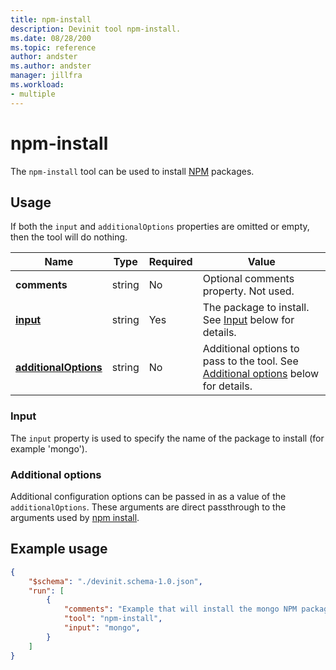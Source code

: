 ```yaml
---
title: npm-install
description: Devinit tool npm-install.
ms.date: 08/28/200
ms.topic: reference
author: andster
ms.author: andster
manager: jillfra
ms.workload:
- multiple
---
```

# npm-install

The `npm-install` tool can be used to install [NPM](https://www.npmjs.com/) packages.

## Usage

If both the `input` and `additionalOptions` properties are omitted or empty, then the tool will do nothing.

| Name                                             | Type   | Required | Value                                                                                                          |
|--------------------------------------------------|--------|----------|----------------------------------------------------------------------------------------------------------------|
| **comments**                                     | string | No       | Optional comments property. Not used.                                                                          |
| [**input**](#input)                              | string | Yes      | The package to install. See [Input](#input) below for details.                                                 |
| [**additionalOptions**](#additional-options)     | string | No       | Additional options to pass to the tool. See [Additional options](#additional-options) below for details.       |

### Input

The `input` property is used to specify the name of the package to install (for example 'mongo').

### Additional options

Additional configuration options can be passed in as a value of the `additionalOptions`. These arguments are direct passthrough to the arguments used by [npm install](https://docs.npmjs.com/cli/install).

## Example usage

```json
{
    "$schema": "./devinit.schema-1.0.json",
    "run": [
        {
            "comments": "Example that will install the mongo NPM package (https://www.npmjs.com/package/mongo).",
            "tool": "npm-install",
            "input": "mongo",
        }
    ]
}
```

